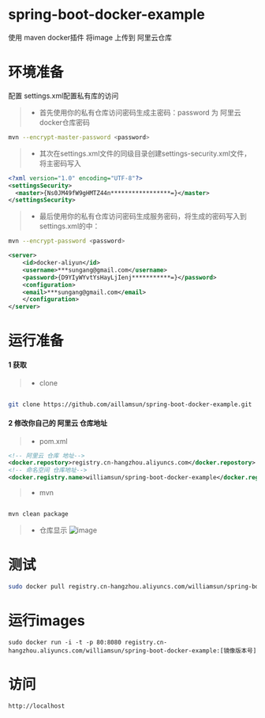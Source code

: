 # spring-boot-docker-example

使用 maven docker插件  将image 上传到 阿里云仓库


# 环境准备

配置 settings.xml配置私有库的访问
 
> * 首先使用你的私有仓库访问密码生成主密码：password 为 阿里云 docker仓库密码

```bash
mvn --encrypt-master-password <password>
```

> * 其次在settings.xml文件的同级目录创建settings-security.xml文件，将主密码写入

```xml
<?xml version="1.0" encoding="UTF-8"?>
<settingsSecurity>
  <master>{Ns0JM49fW9gHMTZ44n*****************=}</master>
</settingsSecurity>
```

> * 最后使用你的私有仓库访问密码生成服务密码，将生成的密码写入到settings.xml的<services>中：

```bash
mvn --encrypt-password <password>
```


```xml
<server>
    <id>docker-aliyun</id>
    <username>***sungang@gmail.com</username>
    <password>{D9YIyWYvtYsHayLjIenj***********=}</password>
    <configuration>
    <email>***sungang@gmail.com</email>
    </configuration>
</server>
```


# 运行准备

#### 1 获取


> * clone

```bash 

git clone https://github.com/aillamsun/spring-boot-docker-example.git

```

#### 2 修改你自己的 阿里云 仓库地址

> * pom.xml

```xml
<!-- 阿里云 仓库 地址-->
<docker.repostory>registry.cn-hangzhou.aliyuncs.com</docker.repostory>
<!-- 命名空间 仓库地址-->
<docker.registry.name>williamsun/spring-boot-docker-example</docker.registry.name>    
```

> * mvn


```bash

mvn clean package

```

> * 仓库显示
![image](http://i4.piimg.com/1949/cbae0533906098da.jpg)


# 测试

```bash
sudo docker pull registry.cn-hangzhou.aliyuncs.com/williamsun/spring-boot-docker-example:[镜像版本号]
```

# 运行images

```base
sudo docker run -i -t -p 80:8080 registry.cn-hangzhou.aliyuncs.com/williamsun/spring-boot-docker-example:[镜像版本号]
```


# 访问
```base
http://localhost
```


